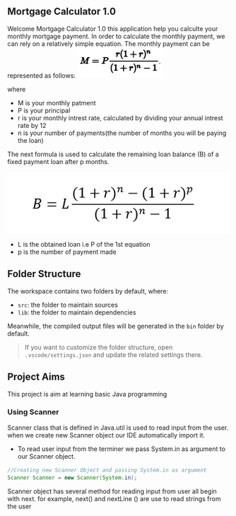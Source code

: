 ## Mortgage Calculator 1.0

Welcome Mortgage Calculator 1.0 this application help you calculte your monthly mortgage payment.
In order to calculate the monthly payment, we can rely on a relatively simple equation. The monthly payment can be represented as follows:
![Mortgage Payments Equation](./images/mortgageEquation.PNG)

where

- M is your monthly patment
- P is your principal
- r is your monthly intrest rate, calculated by dividing your annual intrest rate by 12
- n is your number of payments(the number of months you will be paying the loan)

The next formula is used to calculate the remaining loan balance (B) of a fixed payment loan after p months.

![Mortgage Loan Balance](./images/loanBalance.PNG)

- L is the obtained loan i.e P of the 1st equation
- p is the number of payment made

## Folder Structure

The workspace contains two folders by default, where:

- `src`: the folder to maintain sources
- `lib`: the folder to maintain dependencies

Meanwhile, the compiled output files will be generated in the `bin` folder by default.

> If you want to customize the folder structure, open `.vscode/settings.json` and update the related settings there.

## Project Aims

This project is aim at learning basic Java programming

### Using Scanner

Scanner class that is defined in Java.util is used to read input from the user. when we create new Scanner object our IDE automatically import it.

- To read user input from the terminer we pass System.in as argument to our Scanner object.

```java
//Creating new Scanner Object and passing System.in as argument
Scanner Scanner = new Scanner(System.in);
```

Scanner object has several method for reading input from user all begin with next. for example,
next() and nextLine () are use to read strings from the user
